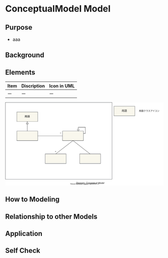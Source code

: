 # ConceptualModel Model

## Purpose

- aaa

## Background



## Elements

|Item|Discription|Icon in UML|
|:--|:--|:--|
|ー|ー|ー|

![](./ConceptualModel.drawio.svg)

## How to Modeling

## Relationship to other Models

## Application

## Self Check
